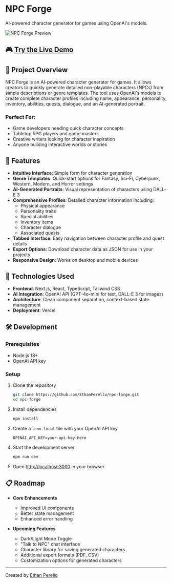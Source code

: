 # NPC Forge

AI-powered character generator for games using OpenAI's models.

![NPC Forge Preview](https://via.placeholder.com/800x400?text=NPC+Forge+Preview)

## 🎮 [Try the Live Demo](https://npc-forge.vercel.app)

## 🎯 Project Overview

NPC Forge is an AI-powered character generator for games. It allows creators to quickly generate detailed non-playable characters (NPCs) from simple descriptions or genre templates. The tool uses OpenAI's models to create complete character profiles including name, appearance, personality, inventory, abilities, quests, dialogue, and an AI-generated portrait.

### Perfect For:
- Game developers needing quick character concepts
- Tabletop RPG players and game masters
- Creative writers looking for character inspiration
- Anyone building interactive worlds or stories

## 🚀 Features

- **Intuitive Interface**: Simple form for character generation
- **Genre Templates**: Quick-start options for Fantasy, Sci-Fi, Cyberpunk, Western, Modern, and Horror settings
- **AI-Generated Portraits**: Visual representation of characters using DALL-E 3
- **Comprehensive Profiles**: Detailed character information including:
  - Physical appearance
  - Personality traits
  - Special abilities
  - Inventory items
  - Character dialogue
  - Associated quests
- **Tabbed Interface**: Easy navigation between character profile and quest details
- **Export Options**: Download character data as JSON for use in your projects
- **Responsive Design**: Works on desktop and mobile devices

## 🔧 Technologies Used

- **Frontend**: Next.js, React, TypeScript, Tailwind CSS
- **AI Integration**: OpenAI API (GPT-4o-mini for text, DALL-E 3 for images)
- **Architecture**: Clean component separation, context-based state management
- **Deployment**: Vercel

## 🛠️ Development

### Prerequisites
- Node.js 18+
- OpenAI API key

### Setup
1. Clone the repository
   ```bash
   git clone https://github.com/EthanPerello/npc-forge.git
   cd npc-forge
   ```

2. Install dependencies
   ```bash
   npm install
   ```

3. Create a `.env.local` file with your OpenAI API key
   ```
   OPENAI_API_KEY=your-api-key-here
   ```

4. Start the development server
   ```bash
   npm run dev
   ```

5. Open [http://localhost:3000](http://localhost:3000) in your browser

## 📋 Roadmap

- **Core Enhancements**
  - Improved UI components
  - Better state management
  - Enhanced error handling

- **Upcoming Features**
  - Dark/Light Mode Toggle
  - "Talk to NPC" chat interface
  - Character library for saving generated characters
  - Additional export formats (PDF, CSV)
  - Customization options for generated characters

---

Created by [Ethan Perello](https://github.com/EthanPerello)